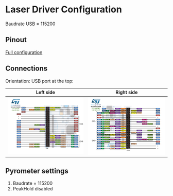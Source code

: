 # Laser Driver Configuration

Baudrate USB = 115200

## Pinout

[Full configuration](https://www.notion.so/4fa74484b7ab4d18a4245cf4df16fc71)

## Connections
Orientation: USB port at the top:

Left side             |  Right side
:-------------------------:|:-------------------------:
![](docs/connections_left.png)  |  ![](docs/connections_right.png)

## Pyrometer settings
1. Baudrate = 115200
2. PeakHold disabled